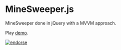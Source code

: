MineSweeper.js
=============

MineSweeper done in jQuery with a MVVM approach.

Play [demo](https://github.com/nofatclips/minesweeper.js).

[![endorse](https://api.coderwall.com/nofatclips/endorsecount.png)](https://coderwall.com/nofatclips)
